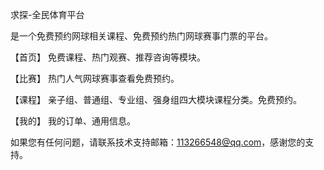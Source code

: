 求探-全民体育平台

是一个免费预约网球相关课程、免费预约热门网球赛事门票的平台。

【首页】 免费课程、热门观赛、推荐咨询等模块。

【比赛】 热门人气网球赛事查看免费预约。

【课程】 亲子组、普通组、专业组、强身组四大模块课程分类。免费预约。

【我的】 我的订单、通用信息。

如果您有任何问题，请联系技术支持邮箱：113266548@qq.com，感谢您的支持。
